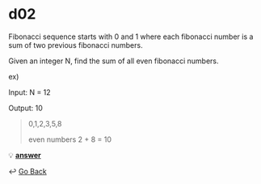 # d02

Fibonacci sequence starts with 0 and 1 where each fibonacci number is a sum of two previous fibonacci numbers. 

Given an integer N, find the sum of all even fibonacci numbers.



ex)

Input: N = 12

Output: 10 

> 0,1,2,3,5,8
>
> even numbers 2 + 8 = 10





:bulb: [**answer**](https://github.com/lisy0123/Mail_Programming/blob/master/d02/d02.c)



:leftwards_arrow_with_hook: [Go Back](https://github.com/lisy0123/Mail_Programming/blob/master/README.md )